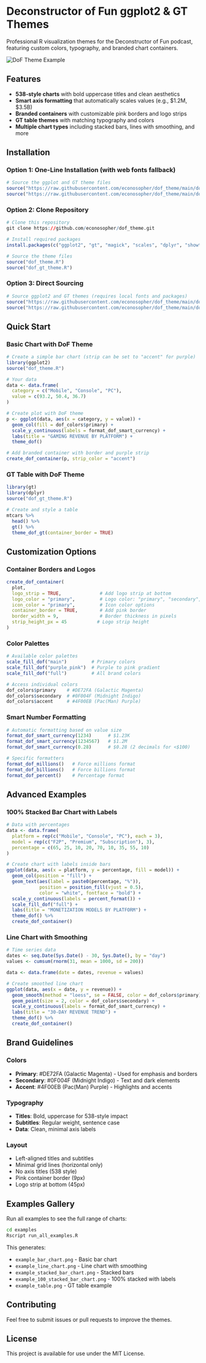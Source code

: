 # Deconstructor of Fun ggplot2 & GT Themes

Professional R visualization themes for the Deconstructor of Fun podcast, featuring custom colors, typography, and branded chart containers.

![DoF Theme Example](examples/output/example_bar_chart.png)

## Features

- **538-style charts** with bold uppercase titles and clean aesthetics
- **Smart axis formatting** that automatically scales values (e.g., $1.2M, $3.5B)
- **Branded containers** with customizable pink borders and logo strips
- **GT table themes** with matching typography and colors
- **Multiple chart types** including stacked bars, lines with smoothing, and more

## Installation

### Option 1: One-Line Installation (with web fonts fallback)

```r
# Source the ggplot and GT theme files
source("https://raw.githubusercontent.com/econosopher/dof_theme/main/dof_theme.R")
source("https://raw.githubusercontent.com/econosopher/dof_theme/main/dof_gt_theme.R")
```

### Option 2: Clone Repository

```r
# Clone this repository
git clone https://github.com/econosopher/dof_theme.git

# Install required packages
install.packages(c("ggplot2", "gt", "magick", "scales", "dplyr", "showtext", "sysfonts", "base64enc"))

# Source the theme files
source("dof_theme.R")
source("dof_gt_theme.R")
```

### Option 3: Direct Sourcing

```r
# Source ggplot2 and GT themes (requires local fonts and packages)
source("https://raw.githubusercontent.com/econosopher/dof_theme/main/dof_theme.R")
source("https://raw.githubusercontent.com/econosopher/dof_theme/main/dof_gt_theme.R")
```

## Quick Start

### Basic Chart with DoF Theme

```r
# Create a simple bar chart (strip can be set to "accent" for purple)
library(ggplot2)
source("dof_theme.R")

# Your data
data <- data.frame(
  category = c("Mobile", "Console", "PC"),
  value = c(93.2, 50.4, 36.7)
)

# Create plot with DoF theme
p <- ggplot(data, aes(x = category, y = value)) +
  geom_col(fill = dof_colors$primary) +
  scale_y_continuous(labels = format_dof_smart_currency) +
  labs(title = "GAMING REVENUE BY PLATFORM") +
  theme_dof()

# Add branded container with border and purple strip
create_dof_container(p, strip_color = "accent")
```

### GT Table with DoF Theme

```r
library(gt)
library(dplyr)
source("dof_gt_theme.R")

# Create and style a table
mtcars %>%
  head() %>%
  gt() %>%
  theme_dof_gt(container_border = TRUE)
```

## Customization Options

### Container Borders and Logos

```r
create_dof_container(
  plot,
  logo_strip = TRUE,              # Add logo strip at bottom
  logo_color = "primary",         # Logo color: "primary", "secondary", "black", "white"
  icon_color = "primary",         # Icon color options
  container_border = TRUE,        # Add pink border
  border_width = 9,               # Border thickness in pixels
  strip_height_px = 45           # Logo strip height
)
```

### Color Palettes

```r
# Available color palettes
scale_fill_dof("main")         # Primary colors
scale_fill_dof("purple_pink")  # Purple to pink gradient
scale_fill_dof("full")         # All brand colors

# Access individual colors
dof_colors$primary    # #DE72FA (Galactic Magenta)
dof_colors$secondary  # #0F004F (Midnight Indigo)
dof_colors$accent     # #4F00EB (Pac(Man) Purple)
```

### Smart Number Formatting

```r
# Automatic formatting based on value size
format_dof_smart_currency(1234)      # $1.23K
format_dof_smart_currency(1234567)   # $1.2M
format_dof_smart_currency(0.28)      # $0.28 (2 decimals for <$100)

# Specific formatters
format_dof_millions()   # Force millions format
format_dof_billions()   # Force billions format
format_dof_percent()    # Percentage format
```

## Advanced Examples

### 100% Stacked Bar Chart with Labels

```r
# Data with percentages
data <- data.frame(
  platform = rep(c("Mobile", "Console", "PC"), each = 3),
  model = rep(c("F2P", "Premium", "Subscription"), 3),
  percentage = c(65, 25, 10, 20, 70, 10, 35, 55, 10)
)

# Create chart with labels inside bars
ggplot(data, aes(x = platform, y = percentage, fill = model)) +
  geom_col(position = "fill") +
  geom_text(aes(label = paste0(percentage, "%")), 
            position = position_fill(vjust = 0.5),
            color = "white", fontface = "bold") +
  scale_y_continuous(labels = percent_format()) +
  scale_fill_dof("full") +
  labs(title = "MONETIZATION MODELS BY PLATFORM") +
  theme_dof() %>%
  create_dof_container()
```

### Line Chart with Smoothing

```r
# Time series data
dates <- seq.Date(Sys.Date() - 30, Sys.Date(), by = "day")
values <- cumsum(rnorm(31, mean = 1000, sd = 200))

data <- data.frame(date = dates, revenue = values)

# Create smoothed line chart
ggplot(data, aes(x = date, y = revenue)) +
  geom_smooth(method = "loess", se = FALSE, color = dof_colors$primary) +
  geom_point(size = 2, color = dof_colors$secondary) +
  scale_y_continuous(labels = format_dof_smart_currency) +
  labs(title = "30-DAY REVENUE TREND") +
  theme_dof() %>%
  create_dof_container()
```

## Brand Guidelines

### Colors
- **Primary**: #DE72FA (Galactic Magenta) - Used for emphasis and borders
- **Secondary**: #0F004F (Midnight Indigo) - Text and dark elements
- **Accent**: #4F00EB (Pac(Man) Purple) - Highlights and accents

### Typography
- **Titles**: Bold, uppercase for 538-style impact
- **Subtitles**: Regular weight, sentence case
- **Data**: Clean, minimal axis labels

### Layout
- Left-aligned titles and subtitles
- Minimal grid lines (horizontal only)
- No axis titles (538 style)
- Pink container border (9px)
- Logo strip at bottom (45px)

## Examples Gallery

Run all examples to see the full range of charts:

```bash
cd examples
Rscript run_all_examples.R
```

This generates:
- `example_bar_chart.png` - Basic bar chart
- `example_line_chart.png` - Line chart with smoothing
- `example_stacked_bar_chart.png` - Stacked bars
- `example_100_stacked_bar_chart.png` - 100% stacked with labels
- `example_table.png` - GT table example

## Contributing

Feel free to submit issues or pull requests to improve the themes.

## License

This project is available for use under the MIT License.